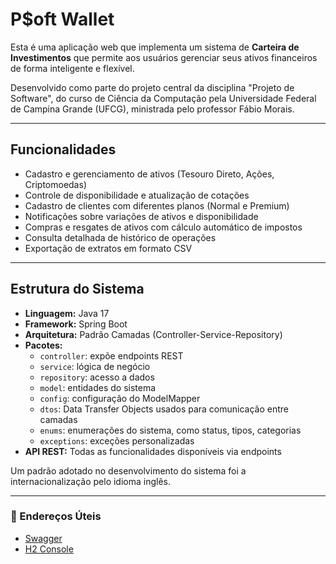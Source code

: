 # P$oft Wallet

Esta é uma aplicação web que implementa um sistema de **Carteira de Investimentos** que permite aos usuários gerenciar seus ativos financeiros de forma inteligente e flexível.  

Desenvolvido como parte do projeto central da disciplina "Projeto de Software", do curso de Ciência da Computação pela Universidade Federal de Campina Grande (UFCG), ministrada pelo professor Fábio Morais.

---

## Funcionalidades

- Cadastro e gerenciamento de ativos (Tesouro Direto, Ações, Criptomoedas)
- Controle de disponibilidade e atualização de cotações
- Cadastro de clientes com diferentes planos (Normal e Premium)
- Notificações sobre variações de ativos e disponibilidade
- Compras e resgates de ativos com cálculo automático de impostos
- Consulta detalhada de histórico de operações
- Exportação de extratos em formato CSV

---

## Estrutura do Sistema

- **Linguagem:** Java 17
- **Framework:** Spring Boot
- **Arquitetura:** Padrão Camadas (Controller-Service-Repository)
- **Pacotes:**
  - `controller`: expõe endpoints REST
  - `service`: lógica de negócio
  - `repository`: acesso a dados
  - `model`: entidades do sistema
  - `config`: configuração do ModelMapper
  - `dtos`: Data Transfer Objects usados para comunicação entre camadas
  - `enums`: enumerações do sistema, como status, tipos, categorias
  - `exceptions`: exceções personalizadas
- **API REST:** Todas as funcionalidades disponíveis via endpoints

Um padrão adotado no desenvolvimento do sistema foi a internacionalização pelo idioma inglês.

---

### 🔗 Endereços Úteis

- [Swagger](http://localhost:8080/swagger-ui/index.html)
- [H2 Console](http://localhost:8080/h2-console)